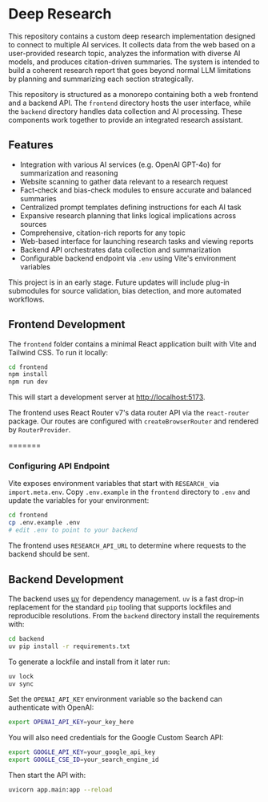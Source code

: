 # Deep Research

This repository contains a custom deep research implementation designed to connect to multiple AI services. It collects data from the web based on a user-provided research topic, analyzes the information with diverse AI models, and produces citation-driven summaries. The system is intended to build a coherent research report that goes beyond normal LLM limitations by planning and summarizing each section strategically.

This repository is structured as a monorepo containing both a web frontend and a backend API. The `frontend` directory hosts the user interface, while the `backend` directory handles data collection and AI processing. These components work together to provide an integrated research assistant.


## Features

- Integration with various AI services (e.g. OpenAI GPT-4o) for summarization and reasoning
- Website scanning to gather data relevant to a research request
- Fact-check and bias-check modules to ensure accurate and balanced summaries
- Centralized prompt templates defining instructions for each AI task
- Expansive research planning that links logical implications across sources
- Comprehensive, citation-rich reports for any topic
- Web-based interface for launching research tasks and viewing reports
- Backend API orchestrates data collection and summarization
- Configurable backend endpoint via `.env` using Vite's environment variables

This project is in an early stage. Future updates will include plug-in submodules for source validation, bias detection, and more automated workflows.

## Frontend Development

The `frontend` folder contains a minimal React application built with Vite and Tailwind CSS. To run it locally:

```bash
cd frontend
npm install
npm run dev
```

This will start a development server at <http://localhost:5173>.

The frontend uses React Router v7's data router API via the `react-router` package. Our
routes are configured with `createBrowserRouter` and rendered by `RouterProvider`.

=======
### Configuring API Endpoint

Vite exposes environment variables that start with `RESEARCH_` via
`import.meta.env`. Copy `.env.example` in the `frontend` directory to `.env`
and update the variables for your environment:

```bash
cd frontend
cp .env.example .env
# edit .env to point to your backend
```

The frontend uses `RESEARCH_API_URL` to determine where requests to the backend
should be sent.

## Backend Development

The backend uses [uv](https://github.com/astral-sh/uv) for dependency
management. `uv` is a fast drop-in replacement for the standard `pip` tooling
that supports lockfiles and reproducible resolutions. From the `backend`
directory install the requirements with:

```bash
cd backend
uv pip install -r requirements.txt
```

To generate a lockfile and install from it later run:

```bash
uv lock
uv sync
```

Set the `OPENAI_API_KEY` environment variable so the backend can authenticate
with OpenAI:

```bash
export OPENAI_API_KEY=your_key_here
```

You will also need credentials for the Google Custom Search API:

```bash
export GOOGLE_API_KEY=your_google_api_key
export GOOGLE_CSE_ID=your_search_engine_id
```

Then start the API with:

```bash
uvicorn app.main:app --reload
```
